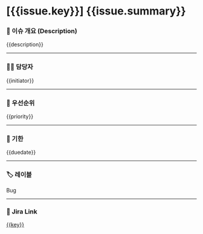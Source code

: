 # [{{issue.key}}] {{issue.summary}}

### 📄 이슈 개요 (Description)
{{description}}

---

### 🧑‍💻 담당자
{{initiator}}

---

### 🎯 우선순위
{{priority}}

---

### 📅 기한
{{duedate}}

---

### 🏷️ 레이블
Bug

---

### 🔗 Jira Link
[{{key}}]({{url}})
